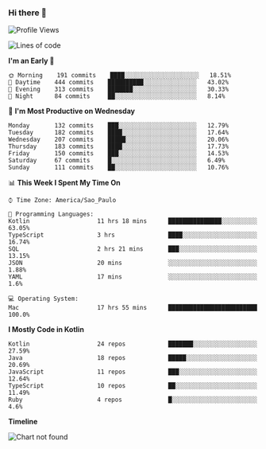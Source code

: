 ### Hi there 👋

<!--
**fernandonogueira/fernandonogueira** is a ✨ _special_ ✨ repository because its `README.md` (this file) appears on your GitHub profile.

Here are some ideas to get you started:

- 🔭 I’m currently working on ...
- 🌱 I’m currently learning ...
- 👯 I’m looking to collaborate on ...
- 🤔 I’m looking for help with ...
- 💬 Ask me about ...
- 📫 How to reach me: ...
- 😄 Pronouns: ...
- ⚡ Fun fact: ...
-->

<!--START_SECTION:waka-->
![Profile Views](http://img.shields.io/badge/Profile%20Views-0-blue)

![Lines of code](https://img.shields.io/badge/From%20Hello%20World%20I%27ve%20Written-495948%20lines%20of%20code-blue)

**I'm an Early 🐤** 

```text
🌞 Morning    191 commits    ████░░░░░░░░░░░░░░░░░░░░░   18.51% 
🌆 Daytime    444 commits    ██████████░░░░░░░░░░░░░░░   43.02% 
🌃 Evening    313 commits    ███████░░░░░░░░░░░░░░░░░░   30.33% 
🌙 Night      84 commits     ██░░░░░░░░░░░░░░░░░░░░░░░   8.14%

```
📅 **I'm Most Productive on Wednesday** 

```text
Monday       132 commits    ███░░░░░░░░░░░░░░░░░░░░░░   12.79% 
Tuesday      182 commits    ████░░░░░░░░░░░░░░░░░░░░░   17.64% 
Wednesday    207 commits    █████░░░░░░░░░░░░░░░░░░░░   20.06% 
Thursday     183 commits    ████░░░░░░░░░░░░░░░░░░░░░   17.73% 
Friday       150 commits    ███░░░░░░░░░░░░░░░░░░░░░░   14.53% 
Saturday     67 commits     █░░░░░░░░░░░░░░░░░░░░░░░░   6.49% 
Sunday       111 commits    ██░░░░░░░░░░░░░░░░░░░░░░░   10.76%

```


📊 **This Week I Spent My Time On** 

```text
⌚︎ Time Zone: America/Sao_Paulo

💬 Programming Languages: 
Kotlin                   11 hrs 18 mins      ███████████████░░░░░░░░░░   63.05% 
TypeScript               3 hrs               ████░░░░░░░░░░░░░░░░░░░░░   16.74% 
SQL                      2 hrs 21 mins       ███░░░░░░░░░░░░░░░░░░░░░░   13.15% 
JSON                     20 mins             ░░░░░░░░░░░░░░░░░░░░░░░░░   1.88% 
YAML                     17 mins             ░░░░░░░░░░░░░░░░░░░░░░░░░   1.6%

💻 Operating System: 
Mac                      17 hrs 55 mins      █████████████████████████   100.0%

```

**I Mostly Code in Kotlin** 

```text
Kotlin                   24 repos            ███████░░░░░░░░░░░░░░░░░░   27.59% 
Java                     18 repos            █████░░░░░░░░░░░░░░░░░░░░   20.69% 
JavaScript               11 repos            ███░░░░░░░░░░░░░░░░░░░░░░   12.64% 
TypeScript               10 repos            ██░░░░░░░░░░░░░░░░░░░░░░░   11.49% 
Ruby                     4 repos             █░░░░░░░░░░░░░░░░░░░░░░░░   4.6%

```


**Timeline**

![Chart not found](https://raw.githubusercontent.com/fernandonogueira/fernandonogueira/master/charts/bar_graph.png) 


<!--END_SECTION:waka-->
